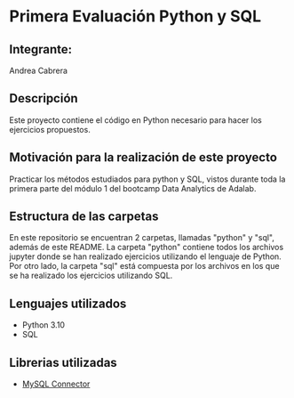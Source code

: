 # Primera Evaluación Python y SQL 
## Integrante:
Andrea Cabrera

## Descripción
Este proyecto contiene el código en Python necesario para hacer los ejercicios propuestos.

## Motivación para la realización de este proyecto
Practicar los métodos estudiados para python y SQL, vistos durante toda la primera parte del módulo 1 del bootcamp Data Analytics de Adalab.

## Estructura de las carpetas
En este repositorio se encuentran 2 carpetas, llamadas "python" y "sql", además de este README. La carpeta "python" contiene todos los archivos jupyter donde se han realizado ejercicios utilizando el lenguaje de Python. Por otro lado, la carpeta "sql" está compuesta por los archivos en los que se ha realizado los ejercicios utilizando SQL.

## Lenguajes utilizados
- Python 3.10
- SQL

## Librerias utilizadas
* [MySQL Connector](https://dev.mysql.com/doc/connector-python/en/)
